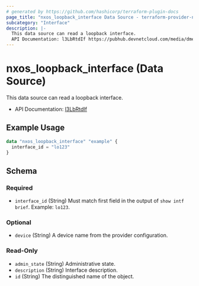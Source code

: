 ```yaml
---
# generated by https://github.com/hashicorp/terraform-plugin-docs
page_title: "nxos_loopback_interface Data Source - terraform-provider-nxos"
subcategory: "Interface"
description: |-
  This data source can read a loopback interface.
  API Documentation: l3LbRtdIf https://pubhub.devnetcloud.com/media/dme-docs-10-2-2/docs/Layer%203/l3:LbRtdIf/
---
```


# nxos_loopback_interface (Data Source)

This data source can read a loopback interface.

- API Documentation: [l3LbRtdIf](https://pubhub.devnetcloud.com/media/dme-docs-10-2-2/docs/Layer%203/l3:LbRtdIf/)

## Example Usage

```terraform
data "nxos_loopback_interface" "example" {
  interface_id = "lo123"
}
```

<!-- schema generated by tfplugindocs -->
## Schema

### Required

- `interface_id` (String) Must match first field in the output of `show intf brief`. Example: `lo123`.

### Optional

- `device` (String) A device name from the provider configuration.

### Read-Only

- `admin_state` (String) Administrative state.
- `description` (String) Interface description.
- `id` (String) The distinguished name of the object.
